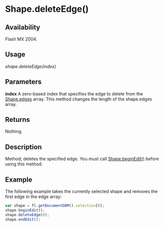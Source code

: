 # Shape.deleteEdge()

## Availability

Flash MX 2004.

## Usage

*shape.deleteEdge(index)*

## Parameters

**index** A zero-based index that specifies the edge to delete from the [Shape.edges](../Shape_object/Shape3.md) array. This method changes the length of the shape.edges array.

## Returns

Nothing.

## Description

Method; deletes the specified edge. You must call [Shape.beginEdit()](../Shape_object/Shape.md) before using this method.

## Example

The following example takes the currently selected shape and removes the first edge in the edge array:

```javascript
var shape = fl.getDocumentDOM().selection[0];
shape.beginEdit();
shape.deleteEdge(0);
shape.endEdit();
```
